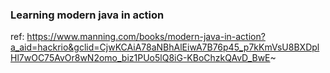 ### Learning modern java in action

ref: https://www.manning.com/books/modern-java-in-action?a_aid=hackrio&gclid=CjwKCAiA78aNBhAlEiwA7B76p45_p7kKmVsU8BXDplHl7wOC75AvOr8wN2omo_biz1PUo5lQ8iG-KBoChzkQAvD_BwE~